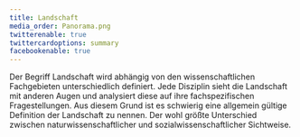 ```yaml
---
title: Landschaft
media_order: Panorama.png
twitterenable: true
twittercardoptions: summary
facebookenable: true
---
```


Der Begriff Landschaft wird abhängig von den wissenschaftlichen Fachgebieten unterschiedlich definiert. Jede Disziplin sieht die Landschaft mit anderen Augen und analysiert diese auf ihre fachspezifischen Fragestellungen. Aus diesem Grund ist es schwierig eine allgemein gültige Definition der Landschaft zu  nennen. Der wohl größte Unterschied zwischen  naturwissenschaftlicher  und sozialwissenschaftlicher Sichtweise.




